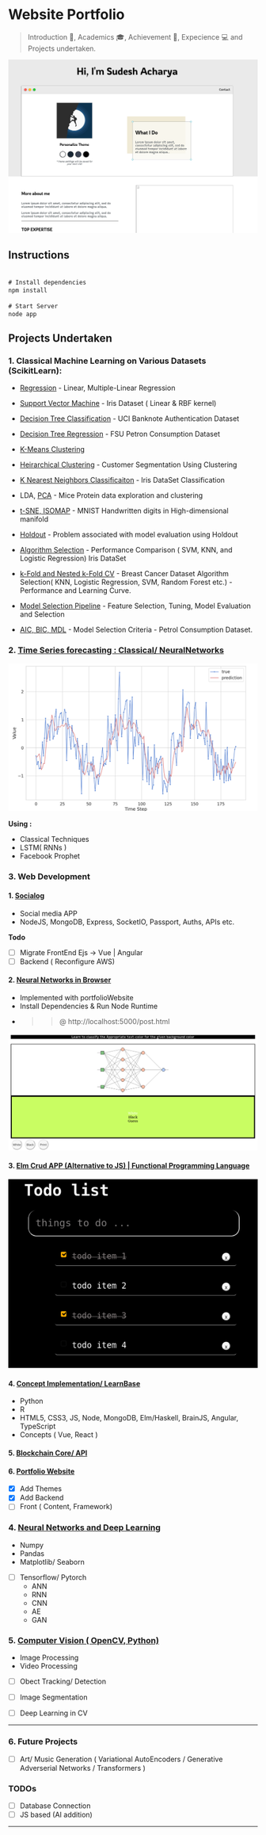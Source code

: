 # Website Portfolio

> Introduction :man:, Academics :mortar_board:, Achievement :star2:, Expecience :computer: and Projects undertaken. 

![](./public/images/website.png)


## Instructions

```nodejs

# Install dependencies
npm install

# Start Server
node app

```

## Projects Undertaken

### 1. Classical Machine Learning on Various Datasets (ScikitLearn):

- [Regression](https://github.com/Mnpr/ClassicalML-ScikitLearn/blob/master/Implementation-ipynb/Regression.ipynb) - Linear, Multiple-Linear Regression

- [Support Vector Machine](https://github.com/Mnpr/ClassicalML-ScikitLearn/blob/master/Implementation-ipynb/SVM.ipynb) - Iris Dataset ( Linear & RBF kernel)

- [Decision Tree Classification](https://github.com/Mnpr/ClassicalML-ScikitLearn/blob/master/Implementation-ipynb/DecisionTrees/DecisionTreeClassification.ipynb) - UCI Banknote Authentication Dataset

- [Decision Tree Regression](https://github.com/Mnpr/ClassicalML-ScikitLearn/blob/master/Implementation-ipynb/DecisionTrees/DecisionTreeRegression.ipynb) -  FSU Petron Consumption Dataset

- [K-Means Clustering](https://github.com/Mnpr/ClassicalML-ScikitLearn/blob/master/Implementation-ipynb/Clustering/KMClustering.ipynb)

- [Heirarchical Clustering](https://github.com/Mnpr/ClassicalML-ScikitLearn/blob/master/Implementation-ipynb/Clustering/HeirarchicalClustering.ipynb) - Customer Segmentation Using Clustering

- [K Nearest Neighbors Classificaiton](https://github.com/Mnpr/ClassicalML-ScikitLearn/blob/master/Implementation-ipynb/KNN.ipynb) - Iris DataSet Classification

- LDA, [PCA](https://github.com/Mnpr/ClassicalML-ScikitLearn/blob/master/Implementation-ipynb/HighDimensionalExploration/Notebooks/miceProtein.ipynb) - Mice Protein data exploration and clustering

- [t-SNE, ISOMAP](https://github.com/Mnpr/ClassicalML-ScikitLearn/blob/master/Implementation-ipynb/HighDimensionalExploration/Notebooks/tSNE.ipynb) - MNIST Handwritten digits in High-dimensional manifold

- [Holdout](https://github.com/Mnpr/ClassicalML-ScikitLearn/blob/master/Implementation-ipynb/ModelSelection/Notebooks/Holdout.ipynb) - Problem associated with model evaluation using Holdout

- [Algorithm Selection](https://github.com/Mnpr/ClassicalML-ScikitLearn/blob/master/Implementation-ipynb/ModelSelection/Notebooks/AlgorithmPerformanceComparison.ipynb) - Performance Comparison ( SVM, KNN, and Logistic Regression) Iris DataSet

- [k-Fold and Nested k-Fold CV](https://github.com/Mnpr/ClassicalML-ScikitLearn/blob/master/Implementation-ipynb/ModelSelection/Notebooks/NestedCrossValidation.ipynb) - Breast Cancer Dataset Algorithm Selection( KNN, Logistic Regression, SVM, Random Forest etc.) - Performance and Learning Curve.

- [Model Selection Pipeline](https://github.com/Mnpr/ClassicalML-ScikitLearn/blob/master/Implementation-ipynb/ModelSelection/Notebooks/ModelSelectionPipeline.ipynb) - Feature Selection, Tuning, Model Evaluation and Selection

- [AIC, BIC, MDL](https://github.com/Mnpr/ClassicalML-ScikitLearn/blob/master/Implementation-ipynb/ModelSelection/Notebooks/AIC_BIC_MDL.ipynb) - Model Selection Criteria - Petrol Consumption Dataset.


### 2. [Time Series forecasting : Classical/ NeuralNetworks](https://github.com/Mnpr/TimeSeriesForecasting)

![](./public/images/tsf.png)

**Using :**
- Classical Techniques
- LSTM( RNNs )
- Facebook Prophet 


### 3. Web Development

#### 1. [Socialog](https://github.com/Mnpr/SociaLog)

- Social media APP
- NodeJS, MongoDB, Express, SocketIO, Passport, Auths, APIs etc.

**Todo**

- [ ] Migrate FrontEnd Ejs -> Vue | Angular
- [ ] Backend ( Reconfigure AWS) 

#### 2. [Neural Networks in Browser](https://github.com/Mnpr/portfolioWebsite)

- Implemented with portfolioWebsite
- Install Dependencies & Run Node Runtime
- >> @ http://localhost:5000/post.html

![](./public/images/brainjs.png)

#### 3. [Elm Crud APP (Alternative to JS) | Functional Programming Language ](https://github.com/Mnpr/crudElm)

![](./public/images/elmtd.png)

#### 4. [ Concept Implementation/ LearnBase](https://github.com/Mnpr/LearnBase-Python-R-WEB)

- Python
- R 
- HTML5, CSS3, JS, Node, MongoDB, Elm/Haskell, BrainJS, Angular, TypeScript
- Concepts ( Vue, React )

#### 5. [Blockchain Core/ API](https://github.com/Mnpr/Blockchain)

#### 6. [Portfolio Website](https://github.com/Mnpr/portfolioWebsite)

- [x] Add Themes
- [x] Add Backend
- [ ] Front ( Content, Framework)

### 4. [Neural Networks and Deep Learning](https://github.com/Mnpr/NeuralNetworks-TF-Torch)

- Numpy
- Pandas
- Matplotlib/ Seaborn
- [ ] Tensorflow/ Pytorch
  - ANN
  - RNN
  - CNN
  - AE
  - GAN

### 5. [Computer Vision ( OpenCV, Python)](https://github.com/Mnpr/ComputerVision-Python)

- Image Processing
- Video Processing
- [ ] Obect Tracking/ Detection
- [ ] Image Segmentation
- [ ] Deep Learning in CV


***

### 6. Future Projects

- [ ] Art/ Music Generation ( Variational AutoEncoders / Generative Adverserial Networks / Transformers )


### TODOs

- [ ] Database Connection
- [ ] JS based (AI addition) 

***